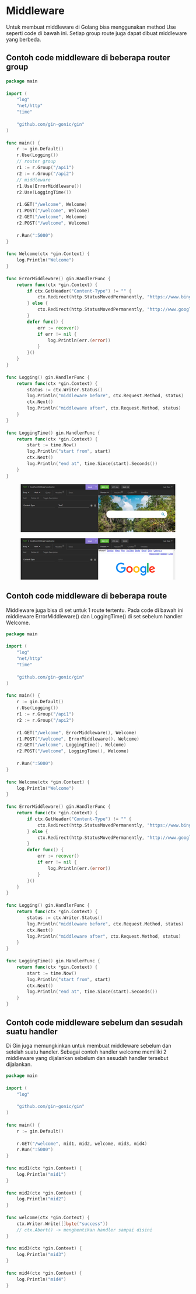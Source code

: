 # Middleware

Untuk membuat middleware di Golang bisa menggunakan method Use seperti code di bawah ini. Setiap group route juga dapat dibuat middleware yang berbeda.

## Contoh code middleware di beberapa router group

```go
package main

import (
	"log"
	"net/http"
	"time"

	"github.com/gin-gonic/gin"
)

func main() {
	r := gin.Default()
	r.Use(Logging())
	// router group
	r1 := r.Group("/api1")
	r2 := r.Group("/api2")
	// middleware
	r1.Use(ErrorMiddleware())
	r2.Use(LoggingTime())

	r1.GET("/welcome", Welcome)
	r1.POST("/welcome", Welcome)
	r2.GET("/welcome", Welcome)
	r2.POST("/welcome", Welcome)

	r.Run(":5000")
}

func Welcome(ctx *gin.Context) {
	log.Println("Welcome")
}

func ErrorMiddleware() gin.HandlerFunc {
	return func(ctx *gin.Context) {
		if ctx.GetHeader("Content-Type") != "" {
			ctx.Redirect(http.StatusMovedPermanently, "https://www.bing.com/")
		} else {
			ctx.Redirect(http.StatusMovedPermanently, "http://www.google.com/")
		}
		defer func() {
			err := recover()
			if err != nil {
				log.Println(err.(error))
			}
		}()
	}
}

func Logging() gin.HandlerFunc {
	return func(ctx *gin.Context) {
		status := ctx.Writer.Status()
		log.Println("middleware before", ctx.Request.Method, status)
		ctx.Next()
		log.Println("middleware after", ctx.Request.Method, status)
	}
}

func LoggingTime() gin.HandlerFunc {
	return func(ctx *gin.Context) {
		start := time.Now()
		log.Println("start from", start)
		ctx.Next()
		log.Println("end at", time.Since(start).Seconds())
	}
}
```

<figure><img src="../.gitbook/assets/post 2.png" alt=""><figcaption></figcaption></figure>

<figure><img src="../.gitbook/assets/post.png" alt=""><figcaption></figcaption></figure>

## Contoh code middleware di beberapa route

Middleware juga bisa di set untuk 1 route tertentu. Pada code di bawah ini middleware ErrorMiddleware() dan LoggingTime() di set sebelum handler Welcome.

```go
package main

import (
	"log"
	"net/http"
	"time"

	"github.com/gin-gonic/gin"
)

func main() {
	r := gin.Default()
	r.Use(Logging())
	r1 := r.Group("/api1")
	r2 := r.Group("/api2")

	r1.GET("/welcome", ErrorMiddleware(), Welcome)
	r1.POST("/welcome", ErrorMiddleware(), Welcome)
	r2.GET("/welcome", LoggingTime(), Welcome)
	r2.POST("/welcome", LoggingTime(), Welcome)

	r.Run(":5000")
}

func Welcome(ctx *gin.Context) {
	log.Println("Welcome")
}

func ErrorMiddleware() gin.HandlerFunc {
	return func(ctx *gin.Context) {
		if ctx.GetHeader("Content-Type") != "" {
			ctx.Redirect(http.StatusMovedPermanently, "https://www.bing.com/")
		} else {
			ctx.Redirect(http.StatusMovedPermanently, "http://www.google.com/")
		}
		defer func() {
			err := recover()
			if err != nil {
				log.Println(err.(error))
			}
		}()
	}
}

func Logging() gin.HandlerFunc {
	return func(ctx *gin.Context) {
		status := ctx.Writer.Status()
		log.Println("middleware before", ctx.Request.Method, status)
		ctx.Next()
		log.Println("middleware after", ctx.Request.Method, status)
	}
}

func LoggingTime() gin.HandlerFunc {
	return func(ctx *gin.Context) {
		start := time.Now()
		log.Println("start from", start)
		ctx.Next()
		log.Println("end at", time.Since(start).Seconds())
	}
}
```

## Contoh code middleware sebelum dan sesudah suatu handler

Di Gin juga memungkinkan untuk membuat middleware sebelum dan setelah suatu handler. Sebagai contoh handler welcome memiliki 2 middleware yang dijalankan sebelum dan sesudah handler tersebut dijalankan.

```go
package main

import (
	"log"

	"github.com/gin-gonic/gin"
)

func main() {
	r := gin.Default()

	r.GET("/welcome", mid1, mid2, welcome, mid3, mid4)
	r.Run(":5000")
}

func mid1(ctx *gin.Context) {
	log.Println("mid1")
}

func mid2(ctx *gin.Context) {
	log.Println("mid2")
}

func welcome(ctx *gin.Context) {
	ctx.Writer.Write([]byte("success"))
	// ctx.Abort() -> menghentikan handler sampai disini
}

func mid3(ctx *gin.Context) {
	log.Println("mid3")
}

func mid4(ctx *gin.Context) {
	log.Println("mid4")
}
```
